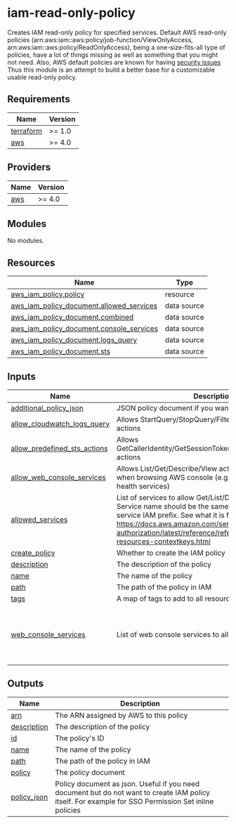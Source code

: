 # iam-read-only-policy

Creates IAM read-only policy for specified services. Default AWS read-only policies (arn:aws:iam::aws:policy/job-function/ViewOnlyAccess, arn:aws:iam::aws:policy/ReadOnlyAccess), being a one-size-fits-all type of policies, have a lot of things missing as well as something that you might not need. Also, AWS default policies are known for having [security issues](https://securityboulevard.com/2020/12/the-aws-managed-policies-trap/)
Thus this module is an attempt to build a better base for a customizable usable read-only policy.

<!-- BEGINNING OF PRE-COMMIT-TERRAFORM DOCS HOOK -->
## Requirements

| Name | Version |
|------|---------|
| <a name="requirement_terraform"></a> [terraform](#requirement\_terraform) | >= 1.0 |
| <a name="requirement_aws"></a> [aws](#requirement\_aws) | >= 4.0 |

## Providers

| Name | Version |
|------|---------|
| <a name="provider_aws"></a> [aws](#provider\_aws) | >= 4.0 |

## Modules

No modules.

## Resources

| Name | Type |
|------|------|
| [aws_iam_policy.policy](https://registry.terraform.io/providers/hashicorp/aws/latest/docs/resources/iam_policy) | resource |
| [aws_iam_policy_document.allowed_services](https://registry.terraform.io/providers/hashicorp/aws/latest/docs/data-sources/iam_policy_document) | data source |
| [aws_iam_policy_document.combined](https://registry.terraform.io/providers/hashicorp/aws/latest/docs/data-sources/iam_policy_document) | data source |
| [aws_iam_policy_document.console_services](https://registry.terraform.io/providers/hashicorp/aws/latest/docs/data-sources/iam_policy_document) | data source |
| [aws_iam_policy_document.logs_query](https://registry.terraform.io/providers/hashicorp/aws/latest/docs/data-sources/iam_policy_document) | data source |
| [aws_iam_policy_document.sts](https://registry.terraform.io/providers/hashicorp/aws/latest/docs/data-sources/iam_policy_document) | data source |

## Inputs

| Name | Description | Type | Default | Required |
|------|-------------|------|---------|:--------:|
| <a name="input_additional_policy_json"></a> [additional\_policy\_json](#input\_additional\_policy\_json) | JSON policy document if you want to add custom actions | `string` | `"{}"` | no |
| <a name="input_allow_cloudwatch_logs_query"></a> [allow\_cloudwatch\_logs\_query](#input\_allow\_cloudwatch\_logs\_query) | Allows StartQuery/StopQuery/FilterLogEvents CloudWatch actions | `bool` | `true` | no |
| <a name="input_allow_predefined_sts_actions"></a> [allow\_predefined\_sts\_actions](#input\_allow\_predefined\_sts\_actions) | Allows GetCallerIdentity/GetSessionToken/GetAccessKeyInfo sts actions | `bool` | `true` | no |
| <a name="input_allow_web_console_services"></a> [allow\_web\_console\_services](#input\_allow\_web\_console\_services) | Allows List/Get/Describe/View actions for services used when browsing AWS console (e.g. resource-groups, tag, health services) | `bool` | `true` | no |
| <a name="input_allowed_services"></a> [allowed\_services](#input\_allowed\_services) | List of services to allow Get/List/Describe/View options. Service name should be the same as corresponding service IAM prefix. See what it is for each service here https://docs.aws.amazon.com/service-authorization/latest/reference/reference_policies_actions-resources-contextkeys.html | `list(string)` | n/a | yes |
| <a name="input_create_policy"></a> [create\_policy](#input\_create\_policy) | Whether to create the IAM policy | `bool` | `true` | no |
| <a name="input_description"></a> [description](#input\_description) | The description of the policy | `string` | `"IAM Policy"` | no |
| <a name="input_name"></a> [name](#input\_name) | The name of the policy | `string` | `""` | no |
| <a name="input_path"></a> [path](#input\_path) | The path of the policy in IAM | `string` | `"/"` | no |
| <a name="input_tags"></a> [tags](#input\_tags) | A map of tags to add to all resources. | `map(string)` | `{}` | no |
| <a name="input_web_console_services"></a> [web\_console\_services](#input\_web\_console\_services) | List of web console services to allow | `list(string)` | <pre>[<br>  "resource-groups",<br>  "tag",<br>  "health",<br>  "ce"<br>]</pre> | no |

## Outputs

| Name | Description |
|------|-------------|
| <a name="output_arn"></a> [arn](#output\_arn) | The ARN assigned by AWS to this policy |
| <a name="output_description"></a> [description](#output\_description) | The description of the policy |
| <a name="output_id"></a> [id](#output\_id) | The policy's ID |
| <a name="output_name"></a> [name](#output\_name) | The name of the policy |
| <a name="output_path"></a> [path](#output\_path) | The path of the policy in IAM |
| <a name="output_policy"></a> [policy](#output\_policy) | The policy document |
| <a name="output_policy_json"></a> [policy\_json](#output\_policy\_json) | Policy document as json. Useful if you need document but do not want to create IAM policy itself. For example for SSO Permission Set inline policies |
<!-- END OF PRE-COMMIT-TERRAFORM DOCS HOOK -->
